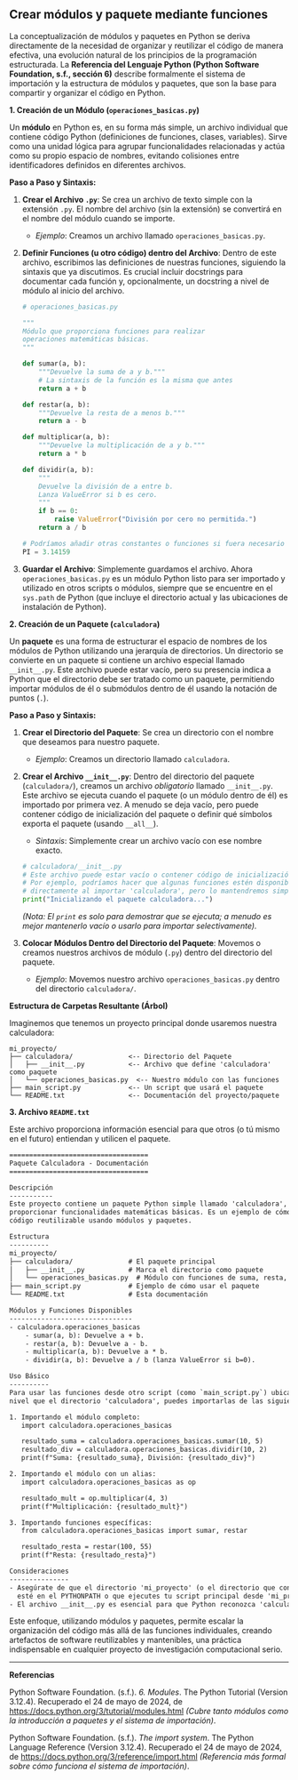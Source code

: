 ## Crear módulos y paquete mediante funciones


La conceptualización de módulos y paquetes en Python se deriva directamente de la necesidad de organizar y reutilizar el código de manera efectiva, una evolución natural de los principios de la programación estructurada. La **Referencia del Lenguaje Python (Python Software Foundation, s.f., sección 6)** describe formalmente el sistema de importación y la estructura de módulos y paquetes, que son la base para compartir y organizar el código en Python.

**1. Creación de un Módulo (`operaciones_basicas.py`)**

Un **módulo** en Python es, en su forma más simple, un archivo individual que contiene código Python (definiciones de funciones, clases, variables). Sirve como una unidad lógica para agrupar funcionalidades relacionadas y actúa como su propio espacio de nombres, evitando colisiones entre identificadores definidos en diferentes archivos.

**Paso a Paso y Sintaxis:**

1.  **Crear el Archivo `.py`**: Se crea un archivo de texto simple con la extensión `.py`. El nombre del archivo (sin la extensión) se convertirá en el nombre del módulo cuando se importe.
    *   *Ejemplo*: Creamos un archivo llamado `operaciones_basicas.py`.

2.  **Definir Funciones (u otro código) dentro del Archivo**: Dentro de este archivo, escribimos las definiciones de nuestras funciones, siguiendo la sintaxis que ya discutimos. Es crucial incluir docstrings para documentar cada función y, opcionalmente, un docstring a nivel de módulo al inicio del archivo.

    ```python
    # operaciones_basicas.py

    """
    Módulo que proporciona funciones para realizar
    operaciones matemáticas básicas.
    """

    def sumar(a, b):
        """Devuelve la suma de a y b."""
        # La sintaxis de la función es la misma que antes
        return a + b

    def restar(a, b):
        """Devuelve la resta de a menos b."""
        return a - b

    def multiplicar(a, b):
        """Devuelve la multiplicación de a y b."""
        return a * b

    def dividir(a, b):
        """
        Devuelve la división de a entre b.
        Lanza ValueError si b es cero.
        """
        if b == 0:
            raise ValueError("División por cero no permitida.")
        return a / b

    # Podríamos añadir otras constantes o funciones si fuera necesario
    PI = 3.14159
    ```

3.  **Guardar el Archivo**: Simplemente guardamos el archivo. Ahora `operaciones_basicas.py` es un módulo Python listo para ser importado y utilizado en otros scripts o módulos, siempre que se encuentre en el `sys.path` de Python (que incluye el directorio actual y las ubicaciones de instalación de Python).

**2. Creación de un Paquete (`calculadora`)**

Un **paquete** es una forma de estructurar el espacio de nombres de los módulos de Python utilizando una jerarquía de directorios. Un directorio se convierte en un paquete si contiene un archivo especial llamado `__init__.py`. Este archivo puede estar vacío, pero su presencia indica a Python que el directorio debe ser tratado como un paquete, permitiendo importar módulos de él o submódulos dentro de él usando la notación de puntos (`.`).

**Paso a Paso y Sintaxis:**

1.  **Crear el Directorio del Paquete**: Se crea un directorio con el nombre que deseamos para nuestro paquete.
    *   *Ejemplo*: Creamos un directorio llamado `calculadora`.

2.  **Crear el Archivo `__init__.py`**: Dentro del directorio del paquete (`calculadora/`), creamos un archivo *obligatorio* llamado `__init__.py`. Este archivo se ejecuta cuando el paquete (o un módulo dentro de él) es importado por primera vez. A menudo se deja vacío, pero puede contener código de inicialización del paquete o definir qué símbolos exporta el paquete (usando `__all__`).
    *   *Sintaxis*: Simplemente crear un archivo vacío con ese nombre exacto.

    ```python
    # calculadora/__init__.py
    # Este archivo puede estar vacío o contener código de inicialización.
    # Por ejemplo, podríamos hacer que algunas funciones estén disponibles
    # directamente al importar 'calculadora', pero lo mantendremos simple.
    print("Inicializando el paquete calculadora...")
    ```
    *(Nota: El `print` es solo para demostrar que se ejecuta; a menudo es mejor mantenerlo vacío o usarlo para importar selectivamente).*

3.  **Colocar Módulos Dentro del Directorio del Paquete**: Movemos o creamos nuestros archivos de módulo (`.py`) dentro del directorio del paquete.
    *   *Ejemplo*: Movemos nuestro archivo `operaciones_basicas.py` dentro del directorio `calculadora/`.

**Estructura de Carpetas Resultante (Árbol)**

Imaginemos que tenemos un proyecto principal donde usaremos nuestra calculadora:

```
mi_proyecto/
├── calculadora/              <-- Directorio del Paquete
│   ├── __init__.py           <-- Archivo que define 'calculadora' como paquete
│   └── operaciones_basicas.py  <-- Nuestro módulo con las funciones
├── main_script.py            <-- Un script que usará el paquete
└── README.txt                <-- Documentación del proyecto/paquete
```

**3. Archivo `README.txt`**

Este archivo proporciona información esencial para que otros (o tú mismo en el futuro) entiendan y utilicen el paquete.

```txt
===================================
Paquete Calculadora - Documentación
===================================

Descripción
-----------
Este proyecto contiene un paquete Python simple llamado 'calculadora', diseñado para
proporcionar funcionalidades matemáticas básicas. Es un ejemplo de cómo estructurar
código reutilizable usando módulos y paquetes.

Estructura
----------
mi_proyecto/
├── calculadora/              # El paquete principal
│   ├── __init__.py           # Marca el directorio como paquete
│   └── operaciones_basicas.py  # Módulo con funciones de suma, resta, etc.
├── main_script.py            # Ejemplo de cómo usar el paquete
└── README.txt                # Esta documentación

Módulos y Funciones Disponibles
-------------------------------
- calculadora.operaciones_basicas
    - sumar(a, b): Devuelve a + b.
    - restar(a, b): Devuelve a - b.
    - multiplicar(a, b): Devuelve a * b.
    - dividir(a, b): Devuelve a / b (lanza ValueError si b=0).

Uso Básico
----------
Para usar las funciones desde otro script (como `main_script.py`) ubicado en el mismo
nivel que el directorio 'calculadora', puedes importarlas de las siguientes maneras:

1. Importando el módulo completo:
   import calculadora.operaciones_basicas

   resultado_suma = calculadora.operaciones_basicas.sumar(10, 5)
   resultado_div = calculadora.operaciones_basicas.dividir(10, 2)
   print(f"Suma: {resultado_suma}, División: {resultado_div}")

2. Importando el módulo con un alias:
   import calculadora.operaciones_basicas as op

   resultado_mult = op.multiplicar(4, 3)
   print(f"Multiplicación: {resultado_mult}")

3. Importando funciones específicas:
   from calculadora.operaciones_basicas import sumar, restar

   resultado_resta = restar(100, 55)
   print(f"Resta: {resultado_resta}")

Consideraciones
---------------
- Asegúrate de que el directorio 'mi_proyecto' (o el directorio que contiene 'calculadora')
  esté en el PYTHONPATH o que ejecutes tu script principal desde 'mi_proyecto'.
- El archivo __init__.py es esencial para que Python reconozca 'calculadora' como un paquete.

```

Este enfoque, utilizando módulos y paquetes, permite escalar la organización del código más allá de las funciones individuales, creando artefactos de software reutilizables y mantenibles, una práctica indispensable en cualquier proyecto de investigación computacional serio.

---

**Referencias**

Python Software Foundation. (s.f.). *6. Modules*. The Python Tutorial (Version 3.12.4). Recuperado el 24 de mayo de 2024, de https://docs.python.org/3/tutorial/modules.html *(Cubre tanto módulos como la introducción a paquetes y el sistema de importación)*.

Python Software Foundation. (s.f.). *The import system*. The Python Language Reference (Version 3.12.4). Recuperado el 24 de mayo de 2024, de https://docs.python.org/3/reference/import.html *(Referencia más formal sobre cómo funciona el sistema de importación)*.
